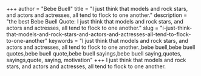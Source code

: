 +++
author = "Bebe Buell"
title = "I just think that models and rock stars, and actors and actresses, all tend to flock to one another."
description = "the best Bebe Buell Quote: I just think that models and rock stars, and actors and actresses, all tend to flock to one another."
slug = "i-just-think-that-models-and-rock-stars-and-actors-and-actresses-all-tend-to-flock-to-one-another"
keywords = "I just think that models and rock stars, and actors and actresses, all tend to flock to one another.,bebe buell,bebe buell quotes,bebe buell quote,bebe buell sayings,bebe buell saying,quotes, sayings,quote, saying, motivation"
+++
I just think that models and rock stars, and actors and actresses, all tend to flock to one another.
